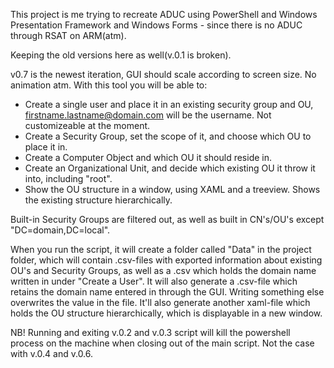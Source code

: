 This project is me trying to recreate ADUC using PowerShell and Windows Presentation Framework and Windows Forms - since there is no ADUC through RSAT on ARM(atm).

Keeping the old versions here as well(v.0.1 is broken).

v0.7 is the newest iteration, GUI should scale according to screen size. No animation atm.
With this tool you will be able to:

- Create a single user and place it in an existing security group and OU, firstname.lastname@domain.com will be the username. Not customizeable at the moment.
- Create a Security Group, set the scope of it, and choose which OU to place it in.
- Create a Computer Object and which OU it should reside in.
- Create an Organizational Unit, and decide which existing OU it throw it into, including "root".
- Show the OU structure in a window, using XAML and a treeview. Shows the existing structure hierarchically.

Built-in Security Groups are filtered out, as well as built in CN's/OU's except "DC=domain,DC=local".

When you run the script, it will create a folder called "Data" in the project folder, which will contain .csv-files with exported information about existing OU's and Security Groups, as well as a .csv which holds the domain name written in under "Create a User".
It will also generate a .csv-file which retains the domain name entered in through the GUI. Writing something else overwrites the value in the file.
It'll also generate another xaml-file which holds the OU structure hierarchically, which is displayable in a new window.

NB! Running and exiting v.0.2 and v.0.3 script will kill the powershell process on the machine when closing out of the main script.
Not the case with v.0.4 and v.0.6.
